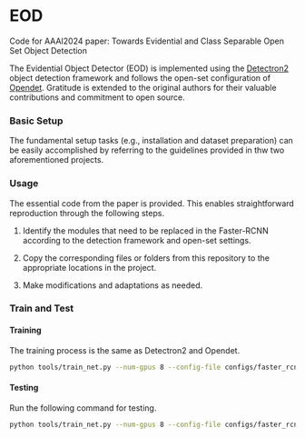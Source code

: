 # EOD

Code for AAAI2024 paper: Towards Evidential and Class Separable Open Set Object Detection


The Evidential Object Detector (EOD) is implemented using the [Detectron2](https://github.com/facebookresearch/detectron2) object detection framework and follows the open-set configuration of [Opendet](https://github.com/csuhan/opendet2). Gratitude is extended to the original authors for their valuable contributions and commitment to open source.

### Basic Setup
The fundamental setup tasks (e.g., installation and dataset preparation) can be easily accomplished by referring to the guidelines provided in thw two aforementioned projects.

### Usage
The essential code from the paper is provided. This enables straightforward reproduction through the following steps.

1. Identify the modules that need to be replaced in the Faster-RCNN according to the detection framework and open-set settings.

2. Copy the corresponding files or folders from this repository to the appropriate locations in the project.

3. Make modifications and adaptations as needed.

### Train and Test
#### Training
The training process is the same as Detectron2 and Opendet.
```bash
python tools/train_net.py --num-gpus 8 --config-file configs/faster_rcnn_R_50_FPN_3x_EOD.yaml
```
#### Testing
Run the following command for testing.
```bash
python tools/train_net.py --num-gpus 8 --config-file configs/faster_rcnn_R_50_FPN_3x_EOD.yaml --eval-only MODEL.WEIGHTS output/faster_rcnn_R_50_FPN_3x_EOD/model_test.pth
```
